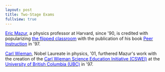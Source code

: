```yaml
---
layout: post
title: Two-Stage Exams
fullview: true
---
```


[<span style="color:blue">Eric Mazur</span>](https://en.wikipedia.org/wiki/Eric_Mazur), a physics professor at Harvard, since '90, is credited with popularizing [<span style="color: blue">the flipped classroom</span>](https://en.wikipedia.org/wiki/Flipped_classroom) with the publication of his book [<span style="color: blue">Peer Instruction</span>](https://www.amazon.com/Peer-Instruction-Manual-Eric-Mazur/dp/0135654416/) in '97.

[<span style="color: blue">Carl Wieman</span>](https://en.wikipedia.org/wiki/Carl_Wieman), Nobel Laureate in physics, '01, furthered Mazur's work with the creation of the [<span style="color: blue">Carl Wieman Science Education Initiative (CSWEI)</span>](http://www.cwsei.ubc.ca) at the
[<span style="color: blue">University of British Columbia (UBC)</span>](https://en.wikipedia.org/wiki/University_of_British_Columbia) in '97.

